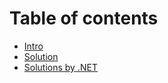 # Table of contents

* [Intro](README.md)
* [Solution](solution.md)
* [Solutions by .NET](solutions-by-.net.md)
